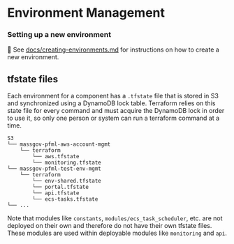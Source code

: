 # Environment Management

### Setting up a new environment

🔗 See [docs/creating-environments.md](../docs/creating-environments.md) for instructions on how to create a new environment.

## tfstate files

Each environment for a component has a `.tfstate` file that is stored in S3 and synchronized using a DynamoDB lock table.
Terraform relies on this state file for every command and must acquire the DynamoDB lock in order to use it, so only one person or system can run a terraform command at a time.

```
S3
└── massgov-pfml-aws-account-mgmt
    └── terraform
        └── aws.tfstate
        └── monitoring.tfstate
└── massgov-pfml-test-env-mgmt
    └── terraform
        └── env-shared.tfstate
        └── portal.tfstate
        └── api.tfstate
        └── ecs-tasks.tfstate
└── ...
```

Note that modules like `constants`, `modules/ecs_task_scheduler`, etc. are not deployed on their own and therefore do not have their own tfstate files. These modules are used within deployable modules like `monitoring` and `api`.
